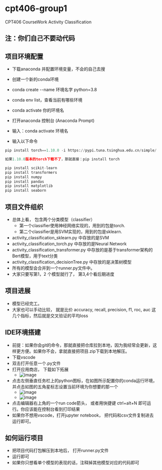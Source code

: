 # cpt406-group1
CPT406 CourseWork Activity Classification

## 注：你们自己不要动代码

## 项目环境配置
* 下载anaconda 并配置环境变量，不会的自己去搜
* 创建一个新的conda环境
* conda create --name 环境名字 python=3.8
* conda env list，查看当前有哪些环境
* conda activate 你的环境名

* 打开anaconda 控制台  (Anaconda Prompt)
* 输入：conda activate 环境名
* 输入以下命令
```python
pip install torch==1.10.0 -i https://pypi.tuna.tsinghua.edu.cn/simple/

如果1.10.0版本的torch下载不了，那就直接：pip install torch

pip install scikit-learn
pip install transformers
pip install numpy
pip install pandas
pip install matplotlib
pip install seaborn
```


## 项目文件组织
* 总体上看， 包含两个分类模型（classifier）
    * 第一个classifier使用神经网络实现的，用到的包是torch.
    * 第二个classifier是用SVM实现的，用到的包是sklearn.
* activity_classification_sklearn.py 中存放的是SVM
* activity_classification_torch.py 中存放的是Neural Network
* activity_classification_transformer.py 中存放的是基于transformer架构的Bert模型，用于text分类
* activity_classification_decisionTree.py 中存放的是决策树模型
* 所有的模型会合并到一个runner.py文件中。
* 大家只要写第1，2 个模型就行了， 第3,4个看后期进度


## 项目进展
* 模型已经完工。
* 大家也可以手动比较， 就是比价 accuracy, recall, precision, f1, roc, auc 这几个指标，然后就是交叉验证的平均loss



## IDE环境搭建
* 前提：如果你会git的命令，那就直接把仓库拉到本地，因为我经常会更新，这样更方便。如果你不会，拿就直接把项目.zip下载到本地解压。
* 下载vscode
* 双击打开任意一个.py文件
* 打开应用商店， 下载如下拓展
    * ![image](https://github.com/NJUxlj/cpt406-group1/assets/86636180/b6c0094b-3c55-4c0c-960e-e97d86dd52a8)
* 点击左侧垂直任务栏上的python图标，在如图所示配置你的conda运行环境，并点击如图的五角星标志设置当前环境为你想要的那一个
    * ![image](https://github.com/NJUxlj/cpt406-group1/assets/86636180/73ba2952-0fa0-4417-9508-fee5b07ce8fa)
    * ![image](https://github.com/NJUxlj/cpt406-group1/assets/86636180/7a056a71-1d31-4f67-967c-45c232e7f55e)
* 点击编辑器右上角的一个run code箭头， 或者用快捷键 ctrl+alt+N 即可运行。你应该能在控制台看到打印结果
* 如果你不想用vscode，打开jupyter notebook， 把代码和csv文件复制进去运行即可。

     

## 如何运行项目
* 把项目代码打包解压到本地后， 打开runner.py文件
* 运行即可
* 如果你只想看单个模型的表现的话，注释掉其他模型对应的代码即可